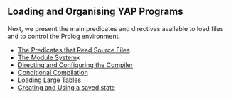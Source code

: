 ## Loading and Organising YAP Programs


 Next, we present the main predicates and directives available to load
  files and to control the Prolog environment.

 * [The Predicates that Read Source Files](/dox/group/group__YAPReadFiles.rst)
 * [The Module System](modules.md)x
* [Directing and Configuring the Compiler](/dox/group/group__YAPCompilerSettings.rst)
* [Conditional Compilation](/dox/group/group__Conditional__Compilation.rst)
* [Loading Large Tables](/dox/group/group__YAPBigLoad.rst)
* [Creating and Using a saved state](/dox/group/group__QLY.rst)

